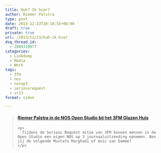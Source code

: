 ```yaml
---
title: Huh? Ik hier?
author: Riemer Palstra
type: post
date: 2013-12-23T20:18:55+00:00
draft: true
private: true
url: /2013/12/23/huh-ik-hier
dsq_thread_id:
  - 2089319077
categories:
  - Linkdump
  - Media
  - Werk
tags:
  - 3fm
  - nos
  - nosop3
  - seriousrequest
  - sr13
format: video

---
```

<div class="jetpack-video-wrapper">
  <blockquote class="embedly-card" data-card-controls="1" data-card-align="center" data-card-theme="light" data-card-key="73889b54693b4545a951fdf7237318d2">
    <h4>
      <a href="http://www.youtube.com/watch?v=KvZxnI-Jjzc">Riemer Palstra in de NOS Open Studio bij het 3FM Glazen Huis</a>
    </h4>
    
    <p>
      Tijdens de Serious Request actie van 3FM kunnen mensen in de Open Studio een eigen NOS op 3 journaaluitzending opnemen. Ben jij de volgende Mustafa Marghadi of Anic van Damme?
    </p>
  </blockquote>
  
  <p>
    </div>